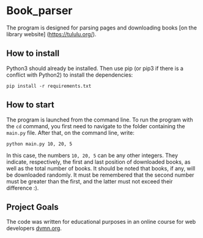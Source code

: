# Book_parser

The program is designed for parsing pages and downloading books [on the library website] (https://tululu.org/).

## How to install

Python3 should already be installed.
Then use pip (or pip3 if there is a conflict with Python2) to install the dependencies:
```
pip install -r requirements.txt
```


## How to start

The program is launched from the command line. To run the program with the `cd` command, you first need to navigate to the folder containing the `main.py` file.
After that, on the command line, write:
```
python main.py 10, 20, 5
```
In this case, the numbers `10, 20, 5` can be any other integers. They indicate, respectively, the first and last position of downloaded books, as well as the total number of books.
It should be noted that books, if any, will be downloaded randomly. It must be remembered that the second number must be greater than the first, and the latter must not exceed their difference :).

## Project Goals

The code was written for educational purposes in an online course for web developers [dvmn.org](https://dvmn.org/).
